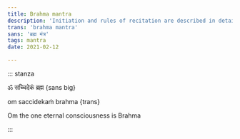 ```yaml
---
title: Brahma mantra
description: 'Initiation and rules of recitation are described in detail in the Mahanirvana Tantra (Chapter III)'
trans: 'brahma mantra'
sans: 'ब्रह्म मंत्र'
tags: mantra
date: 2021-02-12

---
```


::: stanza

ॐ सच्चिदेकं ब्रह्म {sans big}

om saccidekaṁ brahma {trans}

Om the one eternal consciousness is Brahma

:::